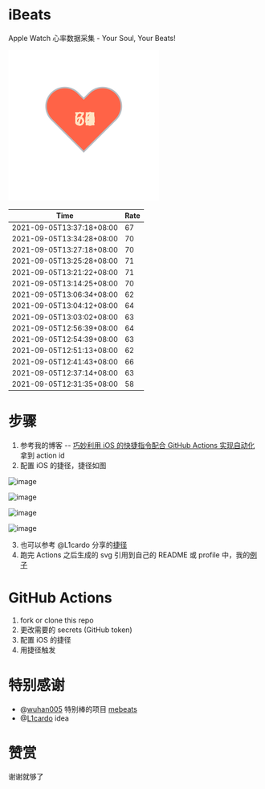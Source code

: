 # iBeats
Apple Watch 心率数据采集 - Your Soul, Your Beats!

![](./files/heart.svg)

<!--START_SECTION:my_heart_rate-->
| Time | Rate | 
 | ---- | ---- | 
| 2021-09-05T13:37:18+08:00 | 67 |
| 2021-09-05T13:34:28+08:00 | 70 |
| 2021-09-05T13:27:18+08:00 | 70 |
| 2021-09-05T13:25:28+08:00 | 71 |
| 2021-09-05T13:21:22+08:00 | 71 |
| 2021-09-05T13:14:25+08:00 | 70 |
| 2021-09-05T13:06:34+08:00 | 62 |
| 2021-09-05T13:04:12+08:00 | 64 |
| 2021-09-05T13:03:02+08:00 | 63 |
| 2021-09-05T12:56:39+08:00 | 64 |
| 2021-09-05T12:54:39+08:00 | 63 |
| 2021-09-05T12:51:13+08:00 | 62 |
| 2021-09-05T12:41:43+08:00 | 66 |
| 2021-09-05T12:37:14+08:00 | 63 |
| 2021-09-05T12:31:35+08:00 | 58 |

<!--END_SECTION:my_heart_rate-->

# 步骤
1. 参考我的博客 -- [巧妙利用 iOS 的快捷指令配合 GitHub Actions 实现自动化](https://github.com/yihong0618/gitblog/issues/198) 拿到 action id
2. 配置 iOS 的捷径，捷径如图

![image](https://user-images.githubusercontent.com/15976103/122154218-0db0b480-ce97-11eb-93bb-5aec07c558dc.png)

![image](https://user-images.githubusercontent.com/15976103/122154236-186b4980-ce97-11eb-8e4b-70551a0391ae.png)

![image](https://user-images.githubusercontent.com/15976103/122154268-2d47dd00-ce97-11eb-902e-3acf292265a9.png)

![image](https://user-images.githubusercontent.com/15976103/122174055-fa144680-ceb4-11eb-9be2-3eb83cd516f7.png)

3. 也可以参考 @L1cardo 分享的[捷径](https://www.icloud.com/shortcuts/6ab6047b459c41ad822ad6b94b1c03d4)
4. 跑完 Actions 之后生成的 svg 引用到自己的 README 或 profile 中，我的[例子](https://github.com/yihong0618) 

# GitHub Actions

1. fork or clone this repo
2. 更改需要的 secrets (GitHub token)
3. 配置 iOS 的捷径
4. 用捷径触发

# 特别感谢
- @[wuhan005](https://github.com/wuhan005) 特别棒的项目 [mebeats](https://github.com/wuhan005/mebeats)
- @[L1cardo](https://github.com/L1cardo) idea

# 赞赏
谢谢就够了
